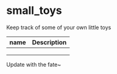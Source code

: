 # small_toys
Keep track of some of your own little toys

| name | Description |
| ---- | ----------- |
|      |             |
|      |             |
|      |             |

Update with the fate~
